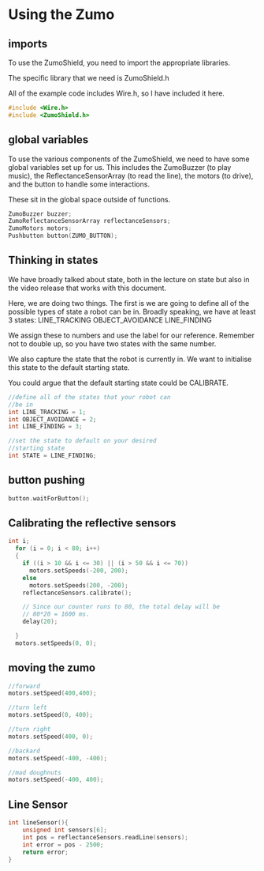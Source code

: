 # Using the Zumo

## imports
To use the ZumoShield, you need to import the appropriate libraries. 

The specific library that we need is ZumoShield.h

All of the example code includes Wire.h, so I have included it here.
```cpp
#include <Wire.h>
#include <ZumoShield.h>
```

## global variables 
To use the various components of the ZumoShield, we need to have some global variables set up for us. This includes the ZumoBuzzer (to play music), the ReflectanceSensorArray (to read the line), the motors (to drive), and the button to handle some interactions. 

These sit in the global space outside of functions. 

```cpp
ZumoBuzzer buzzer;
ZumoReflectanceSensorArray reflectanceSensors;
ZumoMotors motors;
Pushbutton button(ZUMO_BUTTON);
```


## Thinking in states
We have broadly talked about state, both in the lecture on state but also in the video release that works with this document.

Here, we are doing two things. The first is we are going to define all of the possible types of state a robot can be in. Broadly speaking, we have at least 3 states: 
LINE_TRACKING
OBJECT_AVOIDANCE
LINE_FINDING

We assign these to numbers and use the label for our reference. Remember not to double up, so you have two states with the same number. 

We also capture the state that the robot is currently in. We want to initialise this state to the default starting state. 

You could argue that the default starting state could be CALIBRATE.  

 
```cpp
//define all of the states that your robot can 
//be in
int LINE_TRACKING = 1;
int OBJECT_AVOIDANCE = 2;
int LINE_FINDING = 3;

//set the state to default on your desired 
//starting state
int STATE = LINE_FINDING; 
```

## button pushing
```cpp
button.waitForButton();
```

## Calibrating the reflective sensors
```cpp
int i;
  for (i = 0; i < 80; i++)
  {
    if ((i > 10 && i <= 30) || (i > 50 && i <= 70))
      motors.setSpeeds(-200, 200);
    else
      motors.setSpeeds(200, -200);
    reflectanceSensors.calibrate();

    // Since our counter runs to 80, the total delay will be
    // 80*20 = 1600 ms.
    delay(20);

  }
  motors.setSpeeds(0, 0);
```
## moving the zumo
```cpp
//forward
motors.setSpeed(400,400);

//turn left
motors.setSpeed(0, 400);

//turn right
motors.setSpeed(400, 0);

//backard
motors.setSpeed(-400, -400);

//mad doughnuts
motors.setSpeed(-400, 400);
```

## Line Sensor
```cpp
int lineSensor(){
    unsigned int sensors[6];
    int pos = reflectanceSensors.readLine(sensors);
    int error = pos - 2500;
    return error;
}
```
